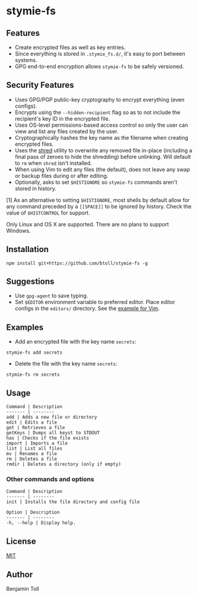 # stymie-fs

## Features

- Create encrypted files as well as key entries.
- Since everything is stored in `.stymie_fs.d/`, it's easy to port between systems.
- GPG end-to-end encryption allows `stymie-fs` to be safely versioned.

## Security Features

- Uses GPG/PGP public-key cryptography to encrypt everything (even configs).
- Encrypts using the `--hidden-recipient` flag so as to not include the recipient's key ID in the encrypted file.
- Uses OS-level permissions-based access control so only the user can view and list any files created by the user.
- Cryptographically hashes the key name as the filename when creating encrypted files.
- Uses the [shred] utility to overwrite any removed file in-place (including a final pass of zeroes to hide the shredding) before unlinking. Will default to `rm` when `shred` isn't installed.
- When using Vim to edit any files (the default), does not leave any swap or backup files during or after editing.
- Optionally, asks to set `$HISTIGNORE` so `stymie-fs` commands aren't stored in history.

[1] As an alternative to setting `$HISTIGNORE`, most shells by default allow for any command preceded by a `[[SPACE]]` to be ignored by history. Check the value of `$HISTCONTROL` for support.

Only Linux and OS X are supported. There are no plans to support Windows.

## Installation

`npm install git+https://github.com/btoll/stymie-fs -g`

## Suggestions

- Use `gpg-agent` to save typing.
- Set `$EDITOR` environment variable to preferred editor. Place editor configs in the `editors/` directory. See the [example for Vim](editors/vim.js).

## Examples

- Add an encrypted file with the key name `secrets`:
```
stymie-fs add secrets
```

- Delete the file with the key name `secrets`:
```
stymie-fs rm secrets
```

## Usage

    Command | Description
    ------- | --------
    add | Adds a new file or directory
    edit | Edits a file
    get | Retrieves a file
    getKeys | Dumps all keyst to STDOUT
    has | Checks if the file exists
    import | Imports a file
    list | List all files
    mv | Renames a file
    rm | Deletes a file
    rmdir | Deletes a directory (only if empty)

### Other commands and options

    Command | Description
    ------- | --------
    init | Installs the file directory and config file

    Option | Description
    ------- | --------
    -h, --help | Display help.

## License

[MIT](LICENSE)

## Author

Benjamin Toll

[shred]: https://en.wikipedia.org/wiki/Shred_(Unix)

